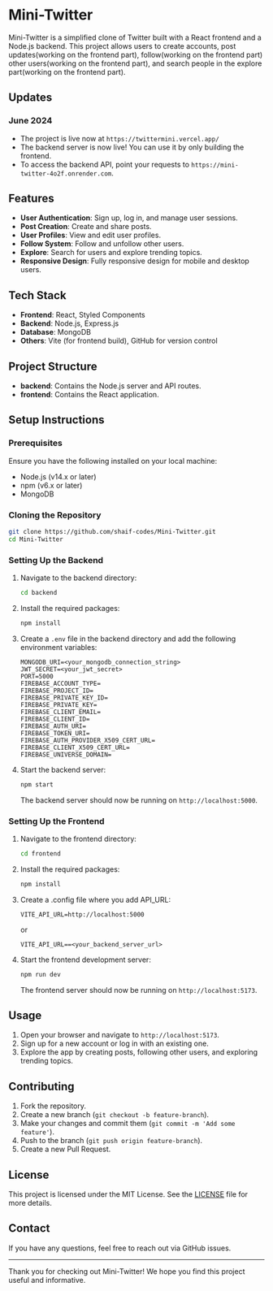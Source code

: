 
# Mini-Twitter

Mini-Twitter is a simplified clone of Twitter built with a React frontend and a Node.js backend. This project allows users to create accounts, post updates(working on the frontend part), follow(working on the frontend part) other users(working on the frontend part), and search people in the explore part(working on the frontend part).

## Updates

### June 2024
- The project is live now at `https://twittermini.vercel.app/`
- The backend server is now live! You can use it by only building the frontend. 
- To access the backend API, point your requests to `https://mini-twitter-4o2f.onrender.com`.


## Features

- **User Authentication**: Sign up, log in, and manage user sessions.
- **Post Creation**: Create and share posts.
- **User Profiles**: View and edit user profiles.
- **Follow System**: Follow and unfollow other users.
- **Explore**: Search for users and explore trending topics.
- **Responsive Design**: Fully responsive design for mobile and desktop users.

## Tech Stack

- **Frontend**: React, Styled Components
- **Backend**: Node.js, Express.js
- **Database**: MongoDB
- **Others**: Vite (for frontend build), GitHub for version control

## Project Structure

- **backend**: Contains the Node.js server and API routes.
- **frontend**: Contains the React application.

## Setup Instructions

### Prerequisites

Ensure you have the following installed on your local machine:

- Node.js (v14.x or later)
- npm (v6.x or later)
- MongoDB

### Cloning the Repository

```bash
git clone https://github.com/shaif-codes/Mini-Twitter.git
cd Mini-Twitter
```

### Setting Up the Backend

1. Navigate to the backend directory:

    ```bash
    cd backend
    ```

2. Install the required packages:

    ```bash
    npm install
    ```

3. Create a `.env` file in the backend directory and add the following environment variables:

    ```env
    MONGODB_URI=<your_mongodb_connection_string>
    JWT_SECRET=<your_jwt_secret>
    PORT=5000
    FIREBASE_ACCOUNT_TYPE=
    FIREBASE_PROJECT_ID=
    FIREBASE_PRIVATE_KEY_ID=
    FIREBASE_PRIVATE_KEY=
    FIREBASE_CLIENT_EMAIL=
    FIREBASE_CLIENT_ID=
    FIREBASE_AUTH_URI=
    FIREBASE_TOKEN_URI=
    FIREBASE_AUTH_PROVIDER_X509_CERT_URL=
    FIREBASE_CLIENT_X509_CERT_URL=
    FIREBASE_UNIVERSE_DOMAIN=
    ```

4. Start the backend server:

    ```bash
    npm start
    ```

    The backend server should now be running on `http://localhost:5000`.

### Setting Up the Frontend

1. Navigate to the frontend directory:

    ```bash
    cd frontend
    ```

2. Install the required packages:

    ```bash
    npm install
    ```

3. Create a .config file where you add API_URL:
    ```
    VITE_API_URL=http://localhost:5000
    ```
    or
   ```
   VITE_API_URL==<your_backend_server_url>
    ```
   

5. Start the frontend development server:

    ```bash
    npm run dev
    ```

    The frontend server should now be running on `http://localhost:5173`.

## Usage

1. Open your browser and navigate to `http://localhost:5173`.
2. Sign up for a new account or log in with an existing one.
3. Explore the app by creating posts, following other users, and exploring trending topics.

## Contributing

1. Fork the repository.
2. Create a new branch (`git checkout -b feature-branch`).
3. Make your changes and commit them (`git commit -m 'Add some feature'`).
4. Push to the branch (`git push origin feature-branch`).
5. Create a new Pull Request.

## License

This project is licensed under the MIT License. See the [LICENSE](LICENSE) file for more details.

## Contact

If you have any questions, feel free to reach out via GitHub issues.

---

Thank you for checking out Mini-Twitter! We hope you find this project useful and informative.
```
